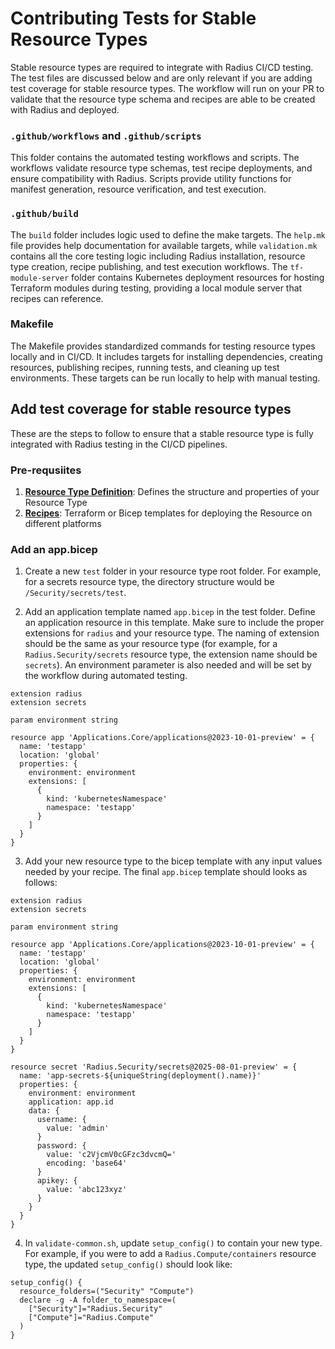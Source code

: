 # Contributing Tests for Stable Resource Types

Stable resource types are required to integrate with Radius CI/CD testing. The test files are discussed below and are only relevant if you are adding test coverage for stable resource types. The workflow will run on your PR to validate that the resource type schema and recipes are able to be created with Radius and deployed. 

### `.github/workflows` and `.github/scripts`

This folder contains the automated testing workflows and scripts. The workflows validate resource type schemas, test recipe deployments, and ensure compatibility with Radius. Scripts provide utility functions for manifest generation, resource verification, and test execution.

### `.github/build` 

The `build` folder includes logic used to define the make targets. The `help.mk` file provides help documentation for available targets, while `validation.mk` contains all the core testing logic including Radius installation, resource type creation, recipe publishing, and test execution workflows. The `tf-module-server` folder contains Kubernetes deployment resources for hosting Terraform modules during testing, providing a local module server that recipes can reference.

### Makefile

The Makefile provides standardized commands for testing resource types locally and in CI/CD. It includes targets for installing dependencies, creating resources, publishing recipes, running tests, and cleaning up test environments. These targets can be run locally to help with manual testing.

## Add test coverage for stable resource types

These are the steps to follow to ensure that a stable resource type is fully integrated with Radius testing in the CI/CD pipelines. 

### Pre-requsiites

1. [**Resource Type Definition**](../contributing/contributing-resource-types-tests.md#resource-type-definition): Defines the structure and properties of your Resource Type
2. [**Recipes**](../contributing/contributing-resource-types-tests.md#recipes-for-the-resource-type): Terraform or Bicep templates for deploying the Resource on different platforms

### Add an app.bicep

1. Create a new `test` folder in your resource type root folder. For example, for a secrets resource type, the directory structure would be `/Security/secrets/test`.

2. Add an application template named `app.bicep` in the test folder. Define an application resource in this template. Make sure to include the proper extensions for `radius` and your resource type. The naming of extension should be the same as your resource type (for example, for a `Radius.Security/secrets` resource type, the extension name should be `secrets`). An environment parameter is also needed and will be set by the workflow during automated testing. 

```
extension radius
extension secrets

param environment string

resource app 'Applications.Core/applications@2023-10-01-preview' = {
  name: 'testapp'
  location: 'global'
  properties: {
    environment: environment
    extensions: [
      {
        kind: 'kubernetesNamespace'
        namespace: 'testapp'
      }
    ]
  }
}
```

3. Add your new resource type to the bicep template with any input values needed by your recipe. The final `app.bicep` template should looks as follows: 
```
extension radius
extension secrets

param environment string

resource app 'Applications.Core/applications@2023-10-01-preview' = {
  name: 'testapp'
  location: 'global'
  properties: {
    environment: environment
    extensions: [
      {
        kind: 'kubernetesNamespace'
        namespace: 'testapp'
      }
    ]
  }
}

resource secret 'Radius.Security/secrets@2025-08-01-preview' = {
  name: 'app-secrets-${uniqueString(deployment().name)}'
  properties: {
    environment: environment
    application: app.id
    data: {
      username: {
        value: 'admin'
      }
      password: {
        value: 'c2VjcmV0cGFzc3dvcmQ='
        encoding: 'base64'
      }
      apikey: {
        value: 'abc123xyz'
      }
    }
  }
}
```

4. In `validate-common.sh`, update `setup_config()` to contain your new type. For example, if you were to add a `Radius.Compute/containers` resource type, the updated `setup_config()` should look like: 
```
setup_config() {
  resource_folders=("Security" "Compute")
  declare -g -A folder_to_namespace=(
    ["Security"]="Radius.Security"
    ["Compute"]="Radius.Compute"
  )
}
```